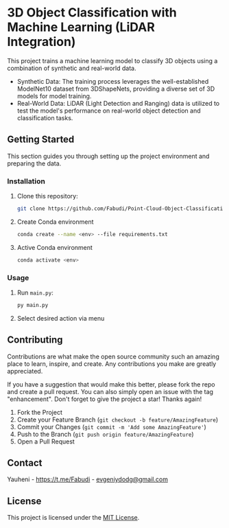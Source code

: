# 3D Object Classification with Machine Learning (LiDAR Integration)

This project trains a machine learning model to classify 3D objects using a combination of synthetic and real-world data. 

* Synthetic Data: The training process leverages the well-established ModelNet10 dataset from 3DShapeNets, providing a diverse set of 3D models for model training.
* Real-World Data: LiDAR (Light Detection and Ranging) data is utilized to test the model's performance on real-world object detection and classification tasks.

## Getting Started

This section guides you through setting up the project environment and preparing the data.

### Installation

1. Clone this repository:

   ```bash
   git clone https://github.com/Fabudi/Point-Cloud-Object-Classification.git

2. Create Conda environment
    ```bash
    conda create --name <env> --file requirements.txt
3. Active Conda environment
    ```bash
    conda activate <env>

### Usage

1. Run `main.py`:
    ```bash
   py main.py
2. Select desired action via menu

## Contributing

Contributions are what make the open source community such an amazing place to learn, inspire, and create. Any contributions you make are greatly appreciated.

If you have a suggestion that would make this better, please fork the repo and create a pull request. You can also simply open an issue with the tag "enhancement". Don't forget to give the project a star! Thanks again!

1. Fork the Project
2. Create your Feature Branch (`git checkout -b feature/AmazingFeature`)
3. Commit your Changes (`git commit -m 'Add some AmazingFeature'`)
4. Push to the Branch (`git push origin feature/AmazingFeature`)
5. Open a Pull Request

## Contact

Yauheni - https://t.me/Fabudi - [evgeniydodg@gmail.com](mailto:evgeniydodg@gmail.com)

## License

This project is licensed under the [MIT License](https://opensource.org/licenses/MIT).
